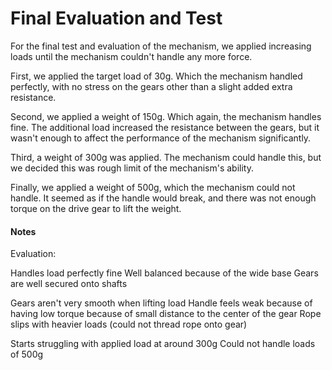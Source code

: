 # Final Evaluation and Test

For the final test and evaluation of the mechanism, we applied increasing loads until the mechanism couldn't handle any more force.

First, we applied the target load of 30g. Which the mechanism handled perfectly, with no stress on the gears other than a slight added extra resistance.

Second, we applied a weight of 150g. Which again, the mechanism handles fine. The additional load increased the resistance between the gears, but it wasn't enough to affect the performance of the mechanism significantly.

Third, a weight of 300g was applied. The mechanism could handle this, but we decided this was rough limit of the mechanism's ability.

Finally, we applied a weight of 500g, which the mechanism could not handle. It seemed as if the handle would break, and there was not enough torque on the drive gear to lift the weight.

#### Notes
Evaluation:

Handles load perfectly fine
Well balanced because of the wide base
Gears are well secured onto shafts

Gears aren't very smooth when lifting load
Handle feels weak because of having low torque because of small distance to the center of the gear
Rope slips with heavier loads (could not thread rope onto gear)

Starts struggling with applied load at around 300g
Could not handle loads of 500g
